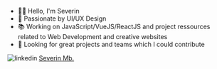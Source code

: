 - 👋🏼 Hello, I'm Severin
- 🎨 Passionate by UI/UX Design
- 📚 Working on JavaScript/VueJS/ReactJS and project ressources related to Web Development and creative websites
- 🚀 Looking for great projects and teams which I could contribute

![linkedin](https://user-images.githubusercontent.com/47704495/231716848-a62bbb3e-63c6-4b48-8e77-2a259271a055.png)
[Severin Mb.](https://www.linkedin.com/in/severinmboukou/)
